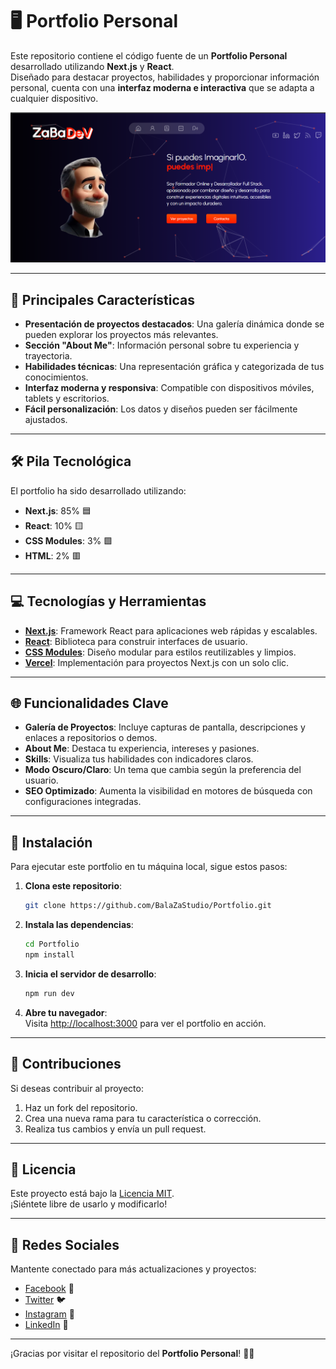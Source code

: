 # 🖥️ Portfolio Personal

Este repositorio contiene el código fuente de un **Portfolio Personal** desarrollado utilizando **Next.js** y **React**.  
Diseñado para destacar proyectos, habilidades y proporcionar información personal, cuenta con una **interfaz moderna e interactiva** que se adapta a cualquier dispositivo.

![PortFolio](https://github.com/BalaZaStudio/Image-ScreenShot/blob/main/image-5.png)

---

## 🚀 Principales Características

- **Presentación de proyectos destacados**: Una galería dinámica donde se pueden explorar los proyectos más relevantes.
- **Sección "About Me"**: Información personal sobre tu experiencia y trayectoria.
- **Habilidades técnicas**: Una representación gráfica y categorizada de tus conocimientos.
- **Interfaz moderna y responsiva**: Compatible con dispositivos móviles, tablets y escritorios.
- **Fácil personalización**: Los datos y diseños pueden ser fácilmente ajustados.

---

## 🛠 Pila Tecnológica

El portfolio ha sido desarrollado utilizando:

- **Next.js**: 85% 🟦
- **React**: 10% 🟨
- **CSS Modules**: 3% 🟩
- **HTML**: 2% 🟥

---

## 💻 Tecnologías y Herramientas

- **[Next.js](https://nextjs.org/)**: Framework React para aplicaciones web rápidas y escalables.
- **[React](https://reactjs.org/)**: Biblioteca para construir interfaces de usuario.
- **[CSS Modules](https://github.com/css-modules/css-modules)**: Diseño modular para estilos reutilizables y limpios.
- **[Vercel](https://vercel.com/)**: Implementación para proyectos Next.js con un solo clic.

---

## 🌐 Funcionalidades Clave

- **Galería de Proyectos**: Incluye capturas de pantalla, descripciones y enlaces a repositorios o demos.
- **About Me**: Destaca tu experiencia, intereses y pasiones.
- **Skills**: Visualiza tus habilidades con indicadores claros.
- **Modo Oscuro/Claro**: Un tema que cambia según la preferencia del usuario.
- **SEO Optimizado**: Aumenta la visibilidad en motores de búsqueda con configuraciones integradas.

---

## 🔧 Instalación

Para ejecutar este portfolio en tu máquina local, sigue estos pasos:

1. **Clona este repositorio**:

    ```bash
    git clone https://github.com/BalaZaStudio/Portfolio.git
    ```

2. **Instala las dependencias**:

    ```bash
    cd Portfolio
    npm install
    ```

3. **Inicia el servidor de desarrollo**:

    ```bash
    npm run dev
    ```

4. **Abre tu navegador**:  
   Visita [http://localhost:3000](http://localhost:3000) para ver el portfolio en acción.

---

## 📝 Contribuciones

Si deseas contribuir al proyecto:

1. Haz un fork del repositorio.
2. Crea una nueva rama para tu característica o corrección.
3. Realiza tus cambios y envía un pull request.

---

## 📄 Licencia

Este proyecto está bajo la [Licencia MIT](https://opensource.org/licenses/MIT).  
¡Siéntete libre de usarlo y modificarlo!

---

## 📱 Redes Sociales

Mantente conectado para más actualizaciones y proyectos:

- [Facebook](https://facebook.com/BalaZaStudio) 📘
- [Twitter](https://twitter.com/BalaZaStudio) 🐦
- [Instagram](https://instagram.com/BalaZaStudio) 📸
- [LinkedIn](https://linkedin.com/in/BalaZaStudio) 💼

---

¡Gracias por visitar el repositorio del **Portfolio Personal**! 🌟🚀
